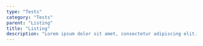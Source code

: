 ```yaml
---
type: "Tests"
category: "Tests"
parent: "Listing"
title: "Listing"
description: "Lorem ipsum dolor sit amet, consectetur adipiscing elit. Nunc tempus laoreet leo sit amet iaculis."
---
```

